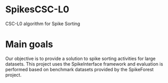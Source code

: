 # SpikesCSC-L0
CSC-L0 algorithm for Spike Sorting 

# Main goals
Our objective is to provide a solution to spike sorting activities for large datasets. This project uses the SpikeInterface framework and evaluation is performed based on benchmark datasets provided by the SpikeForest project.

